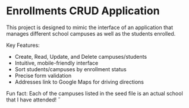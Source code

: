 # Enrollments CRUD Application

This project is designed to mimic the interface of an application that manages different school campuses as well as the students enrolled.

Key Features:

<ul>
<li>Create, Read, Update, and Delete campuses/students</li>
<li>Intuitive, mobile-friendly interface</li>
<li>Sort students/campuses by enrollment status</li>
<li>Precise form validation</li>
<li>Addresses link to Google Maps for driving directions</li>
</ul>

Fun fact: Each of the campuses listed in the seed file is an actual
school that I have attended!
˝
